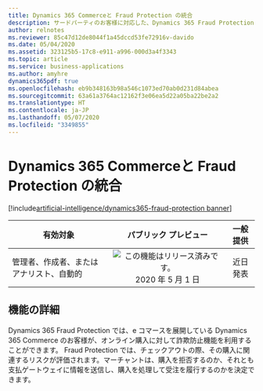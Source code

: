 ```yaml
---
title: Dynamics 365 Commerceと Fraud Protection の統合
description: サードパーティのお客様に対応した、Dynamics 365 Fraud Protection との Microsoft Dynamics 365 Commerce 統合です。
author: relnotes
ms.reviewer: 85c47d12de8044f1a45dccd53fe72916v-davido
ms.date: 05/04/2020
ms.assetid: 323125b5-17c8-e911-a996-000d3a4f3343
ms.topic: article
ms.service: business-applications
ms.author: amyhre
dynamics365pdf: true
ms.openlocfilehash: eb9b348163b98a546c1073ed70ab0d231d84abea
ms.sourcegitcommit: 63a61a3764ac12162f3e06ea5d22a05ba22be2a2
ms.translationtype: HT
ms.contentlocale: ja-JP
ms.lasthandoff: 05/07/2020
ms.locfileid: "3349855"
---
```

# <a name="dynamics-365-commerce-integration-with-fraud-protection"></a>Dynamics 365 Commerceと Fraud Protection の統合
[!include[artificial-intelligence/dynamics365-fraud-protection banner](../includes/artificial-intelligence/dynamics365-fraud-protection.md)]

| 有効対象    |  パブリック プレビュー | 一般提供 | 
| ---------- | :----------: |:----------: |
|管理者、作成者、またはアナリスト、自動的|![この機能はリリース済みです。](/dynamics365-release-plan/media/green-checkmark.png "この機能はリリース済みです。") 2020 年 5 月 1 日| 近日発表|






## <a name="feature-details"></a>機能の詳細
<!--feature detail start -->
Dynamics 365 Fraud Protection では、e コマースを展開している Dynamics 365 Commerce のお客様が、オンライン購入に対して詐欺防止機能を利用することができます。 Fraud Protection では、チェックアウトの際、その購入に関連するリスクが評価されます。マーチャントは、購入を拒否するのか、それとも支払ゲートウェイに情報を送信し、購入を処理して受注を履行するのかを決定できます。
<!--feature detail end -->










